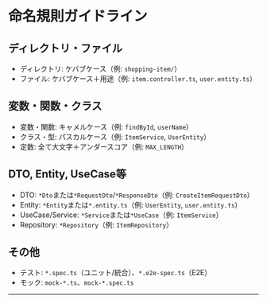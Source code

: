 # 命名規則ガイドライン

## ディレクトリ・ファイル

- ディレクトリ: ケバブケース（例: `shopping-item/`）
- ファイル: ケバブケース＋用途（例: `item.controller.ts`, `user.entity.ts`）

## 変数・関数・クラス

- 変数・関数: キャメルケース（例: `findById`, `userName`）
- クラス・型: パスカルケース（例: `ItemService`, `UserEntity`）
- 定数: 全て大文字＋アンダースコア（例: `MAX_LENGTH`）

## DTO, Entity, UseCase等

- DTO: `*Dto`または`*RequestDto`/`*ResponseDto`（例: `CreateItemRequestDto`）
- Entity: `*Entity`または`*.entity.ts`（例: `UserEntity`, `user.entity.ts`）
- UseCase/Service: `*Service`または`*UseCase`（例: `ItemService`）
- Repository: `*Repository`（例: `ItemRepository`）

## その他

- テスト: `*.spec.ts`（ユニット/統合）、`*.e2e-spec.ts`（E2E）
- モック: `mock-*.ts`、`mock-*.spec.ts`

---
